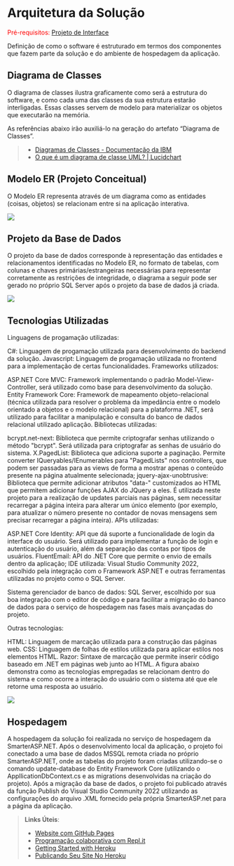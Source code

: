 # Arquitetura da Solução

<span style="color:red">Pré-requisitos: <a href="3-Projeto de Interface.md"> Projeto de Interface</a></span>

Definição de como o software é estruturado em termos dos componentes que fazem parte da solução e do ambiente de hospedagem da aplicação.

## Diagrama de Classes

O diagrama de classes ilustra graficamente como será a estrutura do software, e como cada uma das classes da sua estrutura estarão interligadas. Essas classes servem de modelo para materializar os objetos que executarão na memória.

As referências abaixo irão auxiliá-lo na geração do artefato “Diagrama de Classes”.

> - [Diagramas de Classes - Documentação da IBM](https://www.ibm.com/docs/pt-br/rational-soft-arch/9.6.1?topic=diagrams-class)
> - [O que é um diagrama de classe UML? | Lucidchart](https://www.lucidchart.com/pages/pt/o-que-e-diagrama-de-classe-uml)

## Modelo ER (Projeto Conceitual)

O Modelo ER representa através de um diagrama como as entidades (coisas, objetos) se relacionam entre si na aplicação interativa.

<img src="[https://github.com/ICEI-PUC-Minas-PMV-ADS/pmv-ads-2022-2-e2-proj-int-t5-PetsON/issues/40#issue-1393571026](https://user-images.githubusercontent.com/54327906/193430249-db5e3348-9ae6-46d4-97d3-edbb060516f9.jpeg)">

## Projeto da Base de Dados

O projeto da base de dados corresponde à representação das entidades e relacionamentos identificadas no Modelo ER, no formato de tabelas, com colunas e chaves primárias/estrangeiras necessárias para representar corretamente as restrições de integridade, o diagrama a seguir pode ser gerado no próprio SQL Server após o projeto da base de dados já criada.
 
<img src="https://user-images.githubusercontent.com/86859418/193425311-e678fb36-ab23-4fd7-84bd-795668a0edd9.jpg">

## Tecnologias Utilizadas

Linguagens de progamação utilizadas:

C#: Linguagem de progamação utilizada para desenvolvimento do backend da solução.
Javascript: Linguagem de progamação utilizada no frontend para a implementação de certas funcionalidades.
Frameworks utilizados:

ASP.NET Core MVC: Framework implementando o padrão Model-View-Controller, será utilizado como base para desenvolvimento da solução.
Entity Framework Core: Framework de mapeamento objeto-relacional (técnica utilizada para resolver o problema da impedância entre o modelo orientado a objetos e o modelo relacional) para a plataforma .NET, será utilizado para facilitar a manipulação e consulta do banco de dados relacional utilizado aplicação.
Bibliotecas utilizadas:

bcrypt.net-next: Biblioteca que permite criptografar senhas utilizando o método "bcrypt". Será utilizada para criptografar as senhas de usuário do sistema.
X.PagedList: Biblioteca que adiciona suporte a paginação. Permite converter IQueryables/IEnumerables para "PagedLists" nos controllers, que podem ser passadas para as views de forma a mostrar apenas o conteúdo presente na página atualmente selecionada;
jquery-ajax-unobtrusive: Biblioteca que permite adicionar atributos "data-" customizados ao HTML que permitem adicionar funções AJAX do JQuery a eles. É utilizada neste projeto para a realização de updates parciais nas páginas, sem necessitar recarregar a página inteira para alterar um único elemento (por exemplo, para atualizar o número presente no contador de novas mensagens sem precisar recarregar a página inteira).
APIs utilizadas:

ASP.NET Core Identity: API que dá suporte a funcionalidade de login da interface do usuário. Será utilizado para implementar a função de login e autenticação do usuário, além da separação das contas por tipos de usuários.
FluentEmail: API do .NET Core que permite o envio de emails dentro da aplicação;
IDE utilizada: Visual Studio Community 2022, escolhido pela integração com o Framework ASP.NET e outras ferramentas utilizadas no projeto como o SQL Server.

Sistema gerenciador de banco de dados: SQL Server, escolhido por sua boa integração com o editor de código e para facilitar a migração do banco de dados para o serviço de hospedagem nas fases mais avançadas do projeto.

Outras tecnologias:

HTML: Linguagem de marcação utilizada para a construção das páginas web.
CSS: Linguagem de folhas de estilos utilizada para aplicar estilos nos elementos HTML.
Razor: Sintaxe de marcação que permite inserir código baseado em .NET em páginas web junto ao HTML.
A figura abaixo demonstra como as tecnologias empregadas se relacionam dentro do sistema e como ocorre a interação do usuário com o sistema até que ele retorne uma resposta ao usuário.

<img src="https://user-images.githubusercontent.com/86859418/193428792-5496b90b-37b4-49c0-9c5f-47b071ac489d.png">

## Hospedagem
A hospedagem da solução foi realizada no serviço de hospedagem da SmarterASP.NET. Após o desenvolvimento local da aplicação, o projeto foi conectado a uma base de dados MSSQL remota criada no próprio SmarterASP.NET, onde as tabelas do projeto foram criadas utilizando-se o comando update-database do Entity Framework Core (utilizando o AppllicationDbContext.cs e as migrations desenvolvidas na criação do projeto). Após a migração da base de dados, o projeto foi publicado através da função Publish do Visual Studio Community 2022 utilizando as configurações do arquivo .XML fornecido pela própria SmarterASP.net para a página da aplicação.

> **Links Úteis**:
>
> - [Website com GitHub Pages](https://pages.github.com/)
> - [Programação colaborativa com Repl.it](https://repl.it/)
> - [Getting Started with Heroku](https://devcenter.heroku.com/start)
> - [Publicando Seu Site No Heroku](http://pythonclub.com.br/publicando-seu-hello-world-no-heroku.html)
